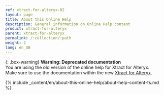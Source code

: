 ```yaml
---
ref: xtract-for-alteryx-02
layout: page
title: About this Online Help
description: General information on Online Help content
product: xtract-for-alteryx
parent: xtract-for-alteryx
permalink: /:collection/:path
weight: 2
lang: en_GB
---
```


{: .box-warning}
**Warning: Deprecated documentation** <br>
You are using the old version of the online help for Xtract for Alteryx.<br>
Make sure to use the documentation within the new [Xtract for Alteryx](https://helpcenter.theobald-software.com/xtract-for-alteryx/documentation/introduction/).

{% include _content/en/about-this-online-help/about-help-content-ts.md %} 

